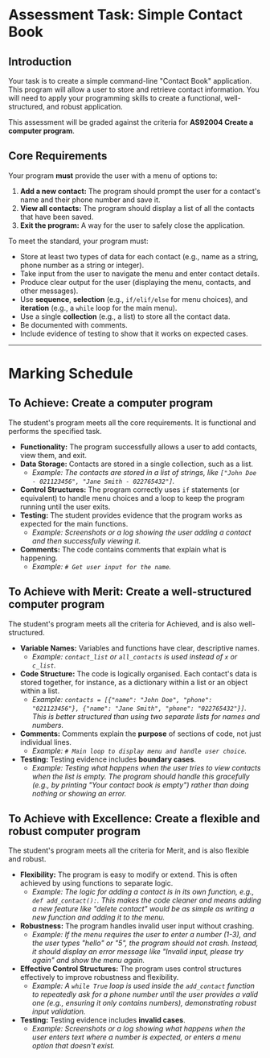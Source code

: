 
# Assessment Task: Simple Contact Book

## Introduction

Your task is to create a simple command-line "Contact Book" application. This program will allow a user to store and retrieve contact information. You will need to apply your programming skills to create a functional, well-structured, and robust application.

This assessment will be graded against the criteria for **AS92004 Create a computer program**.

## Core Requirements

Your program **must** provide the user with a menu of options to:

1.  **Add a new contact:** The program should prompt the user for a contact's name and their phone number and save it.
2.  **View all contacts:** The program should display a list of all the contacts that have been saved.
3.  **Exit the program:** A way for the user to safely close the application.

To meet the standard, your program must:

*   Store at least two types of data for each contact (e.g., name as a string, phone number as a string or integer).
*   Take input from the user to navigate the menu and enter contact details.
*   Produce clear output for the user (displaying the menu, contacts, and other messages).
*   Use **sequence**, **selection** (e.g., `if/elif/else` for menu choices), and **iteration** (e.g., a `while` loop for the main menu).
*   Use a single **collection** (e.g., a list) to store all the contact data.
*   Be documented with comments.
*   Include evidence of testing to show that it works on expected cases.

---

# Marking Schedule

## To Achieve: Create a computer program

The student's program meets all the core requirements. It is functional and performs the specified task.

*   **Functionality:** The program successfully allows a user to add contacts, view them, and exit.
*   **Data Storage:** Contacts are stored in a single collection, such as a list.
    *   *Example: The contacts are stored in a list of strings, like `["John Doe - 021123456", "Jane Smith - 022765432"]`.*
*   **Control Structures:** The program correctly uses `if` statements (or equivalent) to handle menu choices and a loop to keep the program running until the user exits.
*   **Testing:** The student provides evidence that the program works as expected for the main functions.
    *   *Example: Screenshots or a log showing the user adding a contact and then successfully viewing it.*
*   **Comments:** The code contains comments that explain what is happening.
    *   *Example: `# Get user input for the name`.*

## To Achieve with Merit: Create a well-structured computer program

The student's program meets all the criteria for Achieved, and is also well-structured.

*   **Variable Names:** Variables and functions have clear, descriptive names.
    *   *Example: `contact_list` or `all_contacts` is used instead of `x` or `c_list`.*
*   **Code Structure:** The code is logically organised. Each contact's data is stored together, for instance, as a dictionary within a list or an object within a list.
    *   *Example: `contacts = [{"name": "John Doe", "phone": "021123456"}, {"name": "Jane Smith", "phone": "022765432"}]`. This is better structured than using two separate lists for names and numbers.*
*   **Comments:** Comments explain the **purpose** of sections of code, not just individual lines.
    *   *Example: `# Main loop to display menu and handle user choice`.*
*   **Testing:** Testing evidence includes **boundary cases**.
    *   *Example: Testing what happens when the user tries to view contacts when the list is empty. The program should handle this gracefully (e.g., by printing "Your contact book is empty") rather than doing nothing or showing an error.*

## To Achieve with Excellence: Create a flexible and robust computer program

The student's program meets all the criteria for Merit, and is also flexible and robust.

*   **Flexibility:** The program is easy to modify or extend. This is often achieved by using functions to separate logic.
    *   *Example: The logic for adding a contact is in its own function, e.g., `def add_contact():`. This makes the code cleaner and means adding a new feature like "delete contact" would be as simple as writing a new function and adding it to the menu.*
*   **Robustness:** The program handles invalid user input without crashing.
    *   *Example: If the menu requires the user to enter a number (1-3), and the user types "hello" or "5", the program should not crash. Instead, it should display an error message like "Invalid input, please try again" and show the menu again.*
*   **Effective Control Structures:** The program uses control structures effectively to improve robustness and flexibility.
    *   *Example: A `while True` loop is used inside the `add_contact` function to repeatedly ask for a phone number until the user provides a valid one (e.g., ensuring it only contains numbers), demonstrating robust input validation.*
*   **Testing:** Testing evidence includes **invalid cases**.
    *   *Example: Screenshots or a log showing what happens when the user enters text where a number is expected, or enters a menu option that doesn't exist.*
